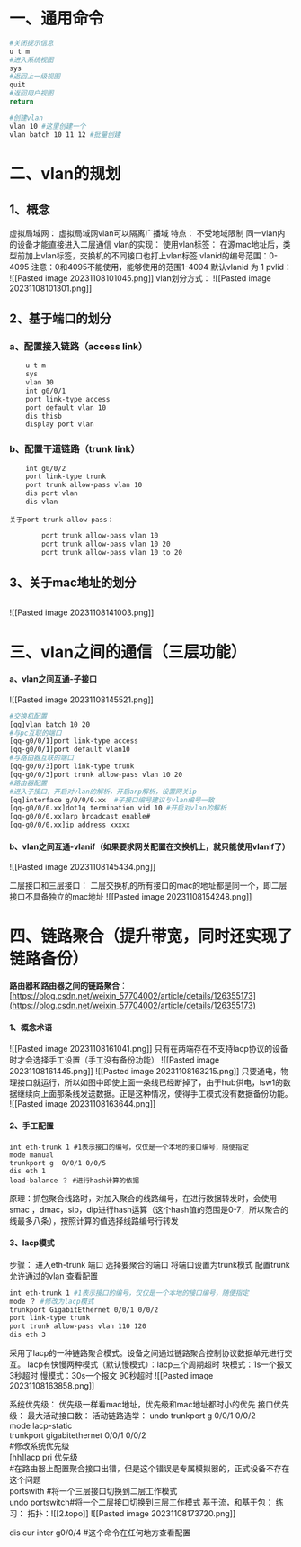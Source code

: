 # 一、通用命令

```bash
#关闭提示信息
u t m 
#进入系统视图
sys
#返回上一级视图
quit
#返回用户视图
return

#创建vlan
vlan 10 #这里创建一个
vlan batch 10 11 12 #批量创建
```
# 二、vlan的规划
## 1、概念
虚拟局域网：
	虚拟局域网vlan可以隔离广播域
	特点：
		不受地域限制
		同一vlan内的设备才能直接进入二层通信
	vlan的实现：
		使用vlan标签：
			在源mac地址后，类型前加上vlan标签，交换机的不同接口也打上vlan标签
			vlanid的编号范围：0-4095 
			注意：0和4095不能使用，能够使用的范围1-4094
					默认vlanid 为 1 
			pvlid：
			![[Pasted image 20231108101045.png]]
		vlan划分方式：
		![[Pasted image 20231108101301.png]]

## 2、基于端口的划分
### a、配置接入链路（access link）

```bash
	u t m
	sys
	vlan 10
	int g0/0/1
	port link-type access
	port default vlan 10
	dis thisb
	display port vlan
```
### b、配置干道链路（trunk link）
```bash
	int g0/0/2
	port link-type trunk
	port trunk allow-pass vlan 10
	dis port vlan
	dis vlan
```
	关于port trunk allow-pass：
```bash
		port trunk allow-pass vlan 10
		port trunk allow-pass vlan 10 20
		port trunk allow-pass vlan 10 to 20
```
## 3、关于mac地址的划分
```bash


```
![[Pasted image 20231108141003.png]]
# 三、vlan之间的通信（三层功能）
#### a、vlan之间互通-子接口
![[Pasted image 20231108145521.png]]

```bash
#交换机配置
[qq]vlan batch 10 20
#与pc互联的端口
[qq-g0/0/1]port link-type access
[qq-g0/0/1]port default vlan10
#与路由器互联的端口
[qq-g0/0/3]port link-type trunk
[qq-g0/0/3]port trunk allow-pass vlan 10 20
#路由器配置
#进入子接口，开启对vlan的解析，开启arp解析，设置网关ip
[qq]interface g/0/0/0.xx  #子接口编号建议与vlan编号一致
[qq-g0/0/0.xx]dot1q termination vid 10 #开启对vlan的解析
[qq-g0/0/0.xx]arp broadcast enable#
[qq-g0/0/0.xx]ip address xxxxx
```
#### b、vlan之间互通-vlanif（如果要求网关配置在交换机上，就只能使用vlanif了）
![[Pasted image 20231108145434.png]]

二层接口和三层接口：
二层交换机的所有接口的mac的地址都是同一个，即二层接口不具备独立的mac地址
![[Pasted image 20231108154248.png]]

# 四、链路聚合（提升带宽，同时还实现了链路备份）
**路由器和路由器之间的链路聚合**：[https://blog.csdn.net/weixin_57704002/article/details/126355173](https://blog.csdn.net/weixin_57704002/article/details/126355173)
#### 1、概念术语

![[Pasted image 20231108161041.png]]
只有在两端存在不支持lacp协议的设备时才会选择手工设置（手工没有备份功能）
![[Pasted image 20231108161445.png]]
![[Pasted image 20231108163215.png]]
只要通电，物理接口就运行，所以如图中即使上面一条线已经断掉了，由于hub供电，lsw1的数据继续向上面那条线发送数据。正是这种情况，使得手工模式没有数据备份功能。
![[Pasted image 20231108163644.png]]
#### 2、手工配置
```shell
int eth-trunk 1 #1表示接口的编号，仅仅是一个本地的接口编号，随便指定
mode manual
trunkport g  0/0/1 0/0/5
dis eth 1
load-balance ？ #进行hash计算的依据
```
原理：抓包聚合线路时，对加入聚合的线路编号，在进行数据转发时，会使用smac ，dmac，sip，dip进行hash运算（这个hash值的范围是0-7，所以聚合的线最多八条），按照计算的值选择线路编号行转发
#### 3、lacp模式
步骤：
	进入eth-trunk 端口
	选择要聚合的端口
	将端口设置为trunk模式
	配置trunk允许通过的vlan
	查看配置
```bash
int eth-trunk 1 #1表示接口的编号，仅仅是一个本地的接口编号，随便指定
mode ？ #修改为lacp模式
trunkport GigabitEthernet 0/0/1 0/0/2
port link-type trunk 
port trunk allow-pass vlan 110 120
dis eth 3
```

采用了lacp的一种链路聚合模式。设备之间通过链路聚合控制协议数据单元进行交互。
lacp有快慢两种模式（默认慢模式）：lacp三个周期超时
	块模式：1s一个报文   3秒超时
	慢模式：30s一个报文 90秒超时
![[Pasted image 20231108163858.png]]


系统优先级：
优先级一样看mac地址，优先级和mac地址都时小的优先
接口优先级：
最大活动接口数：
活动链路选举：
undo trunkport g 0/0/1 0/0/2  
mode lacp-static   
trunkport gigabitethernet 0/0/1 0/0/2  
#修改系统优先级  
[hh]lacp pri 优先级  
#在路由器上配置聚合接口出错，但是这个错误是专属模拟器的，正式设备不存在这个问题  
portswith #将一个三层接口切换到二层工作模式  
undo portswitch#将一个二层接口切换到三层工作模式
基于流，和基于包：
练习：
拓扑：![[2.topo]]
![[Pasted image 20231108173720.png]]


dis cur inter g0/0/4  #这个命令在任何地方查看配置